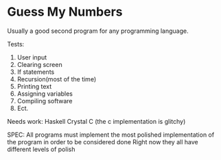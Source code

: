 # Guess My Numbers

Usually a good second program for any programming language.

Tests:

1. User input
2. Clearing screen
3. If statements
4. Recursion(most of the time)
5. Printing text
6. Assigning variables
7. Compiling software
7. Ect.

Needs work:
  Haskell
  Crystal
  C (the c implementation is glitchy)


SPEC:
  All programs must implement the most polished implementation of the program in order to be considered done
  Right now they all have different levels of polish
